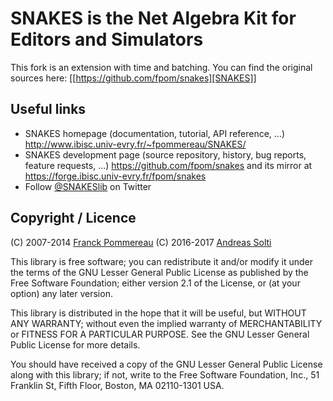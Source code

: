 SNAKES is the Net Algebra Kit for Editors and Simulators
========================================================

This fork is an extension with time and batching.
You can find the original sources here: [[https://github.com/fpom/snakes][SNAKES]] 

Useful links
------------

* SNAKES homepage (documentation, tutorial, API reference, ...)
  http://www.ibisc.univ-evry.fr/~fpommereau/SNAKES/
* SNAKES development page (source repository, history, bug reports,
  feature requests, ...)
  https://github.com/fpom/snakes
  and its mirror at
  https://forge.ibisc.univ-evry.fr/fpom/snakes
* Follow [@SNAKESlib](https://twitter.com/SNAKESlib) on Twitter

Copyright / Licence
-------------------

(C) 2007-2014 [Franck Pommereau](mailto:franck.pommereau@ibisc.univ-evry.fr)
(C) 2016-2017 [Andreas Solti](mailto:solti@ai.wu.ac.at)

This library is free software; you can redistribute it and/or modify
it under the terms of the GNU Lesser General Public License as
published by the Free Software Foundation; either version 2.1 of the
License, or (at your option) any later version.

This library is distributed in the hope that it will be useful, but
WITHOUT ANY WARRANTY; without even the implied warranty of
MERCHANTABILITY or FITNESS FOR A PARTICULAR PURPOSE. See the GNU
Lesser General Public License for more details.

You should have received a copy of the GNU Lesser General Public
License along with this library; if not, write to the Free Software
Foundation, Inc., 51 Franklin St, Fifth Floor, Boston, MA 02110-1301
USA.
